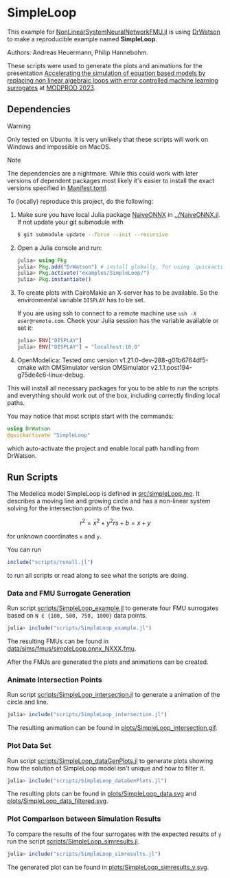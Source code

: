 # SimpleLoop

This example for
[NonLinearSystemNeuralNetworkFMU.jl](https://github.com/AMIT-HSBI/NonLinearSystemNeuralNetworkFMU.jl)
is using [DrWatson](https://juliadynamics.github.io/DrWatson.jl/stable/) to make a
reproducible example named **SimpleLoop**.

Authors: Andreas Heuermann, Philip Hannebohm.

These scripts were used to generate the plots and animations for the presentation
[Accelerating the simulation of equation based models by replacing non linear algebraic
loops with error controlled machine learning surrogates](https://modprodblog.wordpress.com/modprod-2023/)
at
[MODPROD 2023](https://modprodblog.wordpress.com/).

## Dependencies

> [!WARNING]
> Only tested on Ubuntu. It is very unlikely that these scripts will work on
> Windows and impossible on MacOS.

> [!NOTE]
> The dependencies are a nightmare. While this could work with later versions of
> dependent packages most likely it's easier to install the exact versions
> specified in [Manifest.toml](./Manifest.toml).

To (locally) reproduce this project, do the following:

  1. Make sure you have local Julia package
     [NaiveONNX](https://github.com/AMIT-HSBI/NaiveONNX.jl) in [../NaiveONNX.jl](../NaiveONNX.jl).
     If not update your git submodule with

     ```bash
     $ git submodule update --force --init --recursive
     ```

  2. Open a Julia console and run:

     ```julia
     julia> using Pkg
     julia> Pkg.add("DrWatson") # install globally, for using `quickactivate`
     julia> Pkg.activate("examples/SimpleLoop/")
     julia> Pkg.instantiate()
     ```

  3. To create plots with CairoMakie an X-server has to be available.
     So the environmental variable `DISPLAY` has to be set.

     If you are using ssh to
     connect to a remote machine use `ssh -X user@remote.com`.
     Check your Julia session has the variable available or set it:
     ```julia
     julia> ENV["DISPLAY"]
     julia> ENV["DISPLAY"] = "localhost:10.0"
     ```

  4. OpenModelica: Tested omc version v1.21.0-dev-288-g01b6764df5-cmake
     with OMSimulator version OMSimulator v2.1.1.post194-g75de4c6-linux-debug.

This will install all necessary packages for you to be able to run the scripts and
everything should work out of the box, including correctly finding local paths.

You may notice that most scripts start with the commands:
```julia
using DrWatson
@quickactivate "SimpleLoop"
```
which auto-activate the project and enable local path handling from DrWatson.

## Run Scripts

The Modelica model SimpleLoop is defined in [src/simpleLoop.mo](src/simpleLoop.mo).
It describes a moving line and growing circle and has a non-linear system solving for the
intersection points of the two.

```math
r^2 = x^2 + y^2
rs + b = x + y
```

for unknown coordinates `x` and `y`.

You can run
```julia
include("scripts/runall.jl")
```

to run all scripts or read along to see what the scripts are doing.

### Data and FMU Surrogate Generation

Run script [scripts/SimpleLoop_example.jl](scripts/SimpleLoop_example.jl) to generate four
FMU surrogates based on `N ∈ {100, 500, 750, 1000}` data points.

```julia
julia> include("scripts/SimpleLoop_example.jl")
```

The resulting FMUs can be found in
[data/sims/fmus/simpleLoop.onnx_NXXX.fmu](data/sims/fmus/simpleLoop.onnx_N100.fmu).

After the FMUs are generated the plots and animations can be created.

### Animate Intersection Points

Run script [scripts/SimpleLoop_intersection.jl](scripts/SimpleLoop_intersection.jl]) to
generate a animation of the circle and line.

```julia
julia> include("scripts/SimpleLoop_intersection.jl")
```

The resulting animation can be found in
[plots/SimpleLoop_intersection.gif](plots/SimpleLoop_intersection.gif).

### Plot Data Set

Run script [scripts/SimpleLoop_dataGenPlots.jl](scripts/SimpleLoop_dataGenPlots.jl) to
generate plots showing how the solution of SimpleLoop model isn't unique and how to filter
it.

```julia
julia> include("scripts/SimpleLoop_dataGenPlots.jl")
```

The resulting plots can be found in [plots/SimpleLoop_data.svg](plots/SimpleLoop_data.svg)
and [plots/SimpleLoop_data_filtered.svg](plots/SimpleLoop_data_filtered.svg).

### Plot Comparison between Simulation Results

To compare the results of the four surrogates with the expected results of `y` run
the script [scripts/SimpleLoop_simresults.jl](scripts/SimpleLoop_simresults.jl).

```julia
julia> include("scripts/SimpleLoop_simresults.jl")
```

The generated plot can be found in
[plots/SimpleLoop_simresults_y.svg](plots/SimpleLoop_simresults_y.svg).

